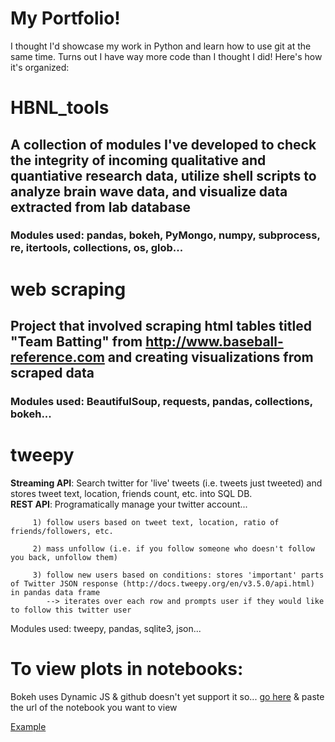 # My Portfolio!
I thought I'd showcase my work in Python and learn how to use git at the same time. Turns out I have way more code than I thought I did! Here's how it's organized:

# HBNL_tools
## A collection of modules I've developed to check the integrity of incoming qualitative and quantiative research data, utilize shell scripts to analyze brain wave data, and visualize data extracted from lab database

### Modules used: pandas, bokeh, PyMongo, numpy, subprocess, re, itertools, collections, os, glob...



# web scraping
## Project that involved scraping html tables titled "Team Batting" from http://www.baseball-reference.com and creating visualizations from scraped data 

### Modules used: BeautifulSoup, requests, pandas, collections, bokeh...

# tweepy
**Streaming API**: Search twitter for 'live' tweets (i.e. tweets just tweeted) and stores tweet text, location, friends count, etc. into SQL DB.  
**REST API**: Programatically manage your twitter account...

	     1) follow users based on tweet text, location, ratio of friends/followers, etc.
	     
	     2) mass unfollow (i.e. if you follow someone who doesn't follow you back, unfollow them)
	     
	     3) follow new users based on conditions: stores 'important' parts of Twitter JSON response (http://docs.tweepy.org/en/v3.5.0/api.html) in pandas data frame
	        --> iterates over each row and prompts user if they would like to follow this twitter user 

Modules used: tweepy, pandas, sqlite3, json... 


# To view plots in notebooks: 

Bokeh uses Dynamic JS & github doesn't yet support it so...
[go here](http://nbviewer.jupyter.org/) & paste the url of the notebook you want to view

[Example](http://nbviewer.jupyter.org/github/FelicianoAnthony/Python_projects/blob/master/web-scraping/br_scraping_walkthrough.ipynb)